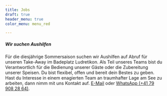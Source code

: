 ```yaml
---
title: Jobs
draft: true
header_menu: true
color_menu: menu_red

---
```


##### Wir suchen Aushilfen

Für die diesjährige Sommersaison suchen wir Aushilfen auf Abruf für unseren Take-Away im Badeplatz Ludretikon. Als Teil unseres Teams bist du Verantwortlich für die Bedienung unserer Gäste oder die Zubereitung unserer Speisen. Du bist flexibel, offen und bereit dein Bestes zu geben. Hast du Interesse in einem enagierten Team an traumhafter Lage am See zu arbeiten, dann nimm mit uns Kontakt auf. [E-Mail](mailto:info@badeplatz.ch) oder  [WhatsApp (+41 79 908 28 64)](https://wa.me/41779082864).


